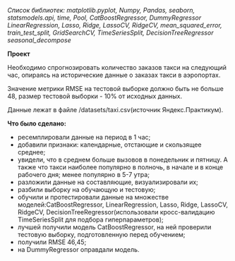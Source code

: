 *Список библиотек: matplotlib.pyplot, Numpy, Pandas, seaborn, statsmodels.api, time, Pool, CatBoostRegressor, DummyRegressor LinearRegression, Lasso, Ridge, LassoCV, RidgeCV, mean_squared_error, train_test_split, GridSearchCV, TimeSeriesSplit, DecisionTreeRegressor seasonal_decompose*

__Проект__

Необходимо спрогнозировать количество заказов такси на следующий час, опираясь на исторические данные о заказах такси в аэропортах.

Значение метрики RMSE на тестовой выборке должно быть не больше 48, размер тестовой выборки - 10% от исходных данных.

Данные лежат в файле /datasets/taxi.csv(источник Яндекс.Практикум). 

__Что было сделано:__

- ресемплировали данные на период в 1 час;
- добавили признаки: календарные, отстающие и скользящее среднее;
- увидели, что в среднем больше вызовов в понедельник и пятницу. А также что такси наиболее популярно в полночь, в начале и в конце рабочего дня; менее популярно в 5-7 утра;
- разложили данные на составляющие, визуализировали их;
- разбили выборку на обучающую и тестовую;
- обучили и протестировали данные на множестве моделей:CatBoostRegressor, LinearRegression, Lasso, Ridge, LassoCV, RidgeCV, DecisionTreeRegressor(использовали кросс-валидацию TimeSeriesSplit для подбора гиперпараметров);
- лучшей получили модель CatBoostRegressor, на ней проверили тестовую выборку, подготовленную перед обучением;
- получили RMSE 46,45;
- на DummyRegressor оправдали модель.

